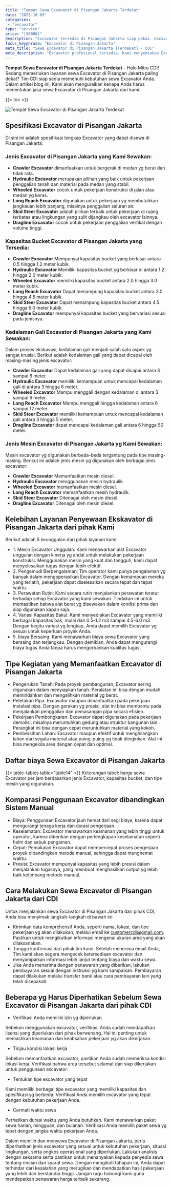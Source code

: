 ```yaml
---
title: "Tempat Sewa Excavator di Pisangan Jakarta Terdekat"
date: "2023-10-05"
categories:
 - "excavator"
type: "service"
price: "[50000]"
description: "Excavator tersedia di Pisangan Jakarta siap pakai. Excavator unggulan untuk proyek konstruksi yang membutuhkan solusi tepat guna dengan performa maksimal. Hubungi kami segera."
focus_keyphrase: "Excavator di Pisangan Jakarta"
meta_title: "Sewa Excavator di Pisangan Jakarta [Terdekat] - CDI"
meta_description: "Excavator profesional tersedia. Kami menyediakan Excavator berkualitas untuk mendukung produktivitas. Penawaran spesial minggu ini tersedia."
---
```


**Tempat Sewa Excavator di Pisangan Jakarta Terdekat** – Halo Mitra CDI! Sedang memerlukan layanan sewa Excavator di Pisangan Jakarta paling dekat? Tim CDI siap sedia memenuhi kebutuhan sewa Excavator Anda. Dalam artikel blog ini, Kami akan menguraikan kenapa Anda harus menentukan jasa sewa Excavator di Pisangan Jakarta dari kami.

{{< toc >}}

![Tempat Sewa Excavator di Pisangan Jakarta Terdekat](/images/excavator/excavator-18.jpg)

## Spesifikasi Excavator di Pisangan Jakarta

Di sini ini adalah spesifikasi lengkap Excavator yang dapat disewa di Pisangan Jakarta:

### Jenis Excavator di Pisangan Jakarta yang Kami Sewakan:

*   **Crawler Excavator** dimanfaatkan untuk bergerak di medan yg berat dan tidak rata.
*   **Hydraulic Excavator** merupakan pilihan yang baik untuk pekerjaan penggalian tanah dan material pada medan yang stabil.
*   **Wheeled Excavator** cocok untuk pekerjaan konstruksi di jalan atau medan yg keras.
*   **Long Reach Excavator** digunakan untuk pekerjaan yg membutuhkan jangkauan lebih panjang, misalnya penggalian saluran air.
*   **Skid Steer Excavator** adalah pilihan terbaik untuk pekerjaan di ruang terbatas atau lingkungan yang sulit dijangkau oleh excavator lainnya.
*   **Dragline Excavator** cocok untuk pekerjaan penggalian vertikal dengan volume tinggi.

### Kapasitas Bucket Excavator di Pisangan Jakarta yang Tersedia:

*   **Crawler Excavator** Mempunyai kapasitas bucket yang berkisar antara 0.5 hingga 1.2 meter kubik.
*   **Hydraulic Excavator** Memiliki kapasitas bucket yg berkisar di antara 1.2 hingga 2.0 meter kubik.
*   **Wheeled Excavator** memiliki kapasitas bucket antara 2.0 hingga 3.0 meter kubik.
*   **Long Reach Excavator** Dapat menampung kapasitas bucket antara 3.0 hingga 4.5 meter kubik.
*   **Skid Steer Excavator** Dapat menampung kapasitas bucket antara 4.5 hingga 6.0 meter kubik.
*   **Dragline Excavator** mempunyai kapasitas bucket yang bervariasi sesuai pada jenisnya.

### Kedalaman Gali Excavator di Pisangan Jakarta yang Kami Sewakan:

Dalam proses ekskavasi, kedalaman gali menjadi salah satu aspek yg sangat krusial. Berikut adalah kedalaman gali yang dapat dicapai oleh masing-masing jenis excavator:

*   **Crawler Excavator** Dapat kedalaman gali yang dapat dicapai antara 3 sampai 6 meter.
*   **Hydraulic Excavator** memiliki kemampuan untuk mencapai kedalaman gali di antara 3 hingga 6 meter.
*   **Wheeled Excavator** Mampu menggali dengan kedalaman di antara 3 sampai 6 meter.
*   **Long Reach Excavator** Mampu menggali hingga kedalaman antara 6 sampai 12 meter.
*   **Skid Steer Excavator** memiliki kemampuan untuk mencapai kedalaman gali antara 3 hingga 5 meter.
*   **Dragline Excavator** dapat mencapai kedalaman gali antara 6 hingga 50 meter.

### Jenis Mesin Excavator di Pisangan Jakarta yg Kami Sewakan:

Mesin excavator yg digunakan berbeda-beda tergantung pada tipe masing-masing. Berikut ini adalah jenis mesin yg digunakan oleh berbagai jenis excavator:

*   **Crawler Excavator** Memanfaatkan mesin diesel.
*   **Hydraulic Excavator** menggunakan mesin hydraulik.
*   **Wheeled Excavator** memanfaatkan mesin diesel.
*   **Long Reach Excavator** memanfaatkan mesin hydraulik.
*   **Skid Steer Excavator** Ditenagai oleh mesin diesel.
*   **Dragline Excavator** Ditenagai oleh mesin diesel.

## Kelebihan Layanan Penyewaan Ekskavator di Pisangan Jakarta dari pihak Kami

Berikut adalah 5 keunggulan dari pihak layanan kami:

*   1\. Mesin Excavator Unggulan: Kami menawarkan alat Excavator unggulan dengan kinerja yg andal untuk melakukan pekerjaan konstruksi. Menggunakan mesin yang kuat dan tangguh, kami dapat menyelesaikan tugas dengan lebih efektif.
*   2\. Pengemudi Berpengalaman: Tim operator kami punya pengalaman yg banyak dalam mengoperasikan Excavator. Dengan kemampuan mereka yang terlatih, pekerjaan dapat diselesaikan secara tepat dan tepat waktu.
*   3\. Perawatan Rutin: Kami secara rutin menjalankan perawatan teratur terhadap setiap Excavator yang kami sewakan. Tindakan ini untuk memastikan bahwa alat berat yg disewakan dalam kondisi prima dan siap digunakan kapan saja.
*   4\. Variasi Kapasitas Bakul: Kami menyediakan Excavator yang memiliki berbagai kapasitas bak, mulai dari 0.5-1.2 m3 sampai 4.5-6.0 m3. Dengan begitu variasi yg lengkap, Anda dapat memilih Excavator yg sesuai untuk keperluan proyek Anda.
*   5\. biaya Bersaing: Kami menawarkan biaya sewa Excavator yang bersaing dan terjangkau. Dengan demikian, Anda dapat mengurangi biaya tugas Anda tanpa harus mengorbankan kualitas tugas.

## Tipe Kegiatan yang Memanfaatkan Excavator di Pisangan Jakarta

*   Pengerukan Tanah: Pada proyek pembangunan, Excavator sering digunakan dalam menyiapkan tanah. Peralatan ini bisa dengan mudah memindahkan dan mengalihkan material yg berat.
*   Peletakan Pipa: Excavator maupun dimanfaatkan pada pekerjaan instalasi pipa. Dengan gerakan yg presisi, alat ini bisa membantu pada menjalankan penggalian dan pemasangan pipa secara efisien.
*   Pekerjaan Pembongkaran: Excavator dapat digunakan pada pekerjaan demolisi, misalnya meruntuhkan gedung atau struktur bangunan lain. Perangkat ini bisa dengan cepat meruntuhkan material yang kokoh.
*   Pembersihan Lahan: Excavator maupun efektif untuk menghilangkan lahan dari segala material atau puing-puing yg tidak diinginkan. Alat ini bisa mengelola area dengan cepat dan optimal.

## Daftar biaya Sewa Excavator di Pisangan Jakarta

{{< table-tables table="table14" >}} Keterangan tabel: harga sewa Excavator per jam berdasarkan jenis Excavator, kapasitas bucket, dan tipe mesin yang digunakan. 

## Komparasi Penggunaan Excavator dibandingkan Sistem Manual

*   Biaya: Penggunaan Excavator jauh hemat dari segi biaya, karena dapat mengurangi tenaga kerja dan durasi pengerjaan.
*   Keselamatan: Excavator menawarkan keamanan yang lebih tinggi untuk operator, karena diberikan dengan perlengkapan keselamatan seperti helm dan sabuk pengaman.
*   Cepat: Pemakaian Excavator dapat mempercepat proses pengerjaan proyek dibandingkan metode manual, sehingga dapat menghemat waktu.
*   Presisi: Excavator mempunyai kapasitas yang lebih presisi dalam menjalankan tugasnya, yang membuat menghasilkan output yg lebih baik ketimbang metode manual.

## Cara Melakukan Sewa Excavator di Pisangan Jakarta dari CDI

Untuk menjalankan sewa Excavator di Pisangan Jakarta dari pihak CDI, Anda bisa menyimak langkah-langkah di bawah ini:

*   Kirimkan data komprehensif Anda, seperti nama, lokasi, dan tipe pekerjaan yg akan dilakukan, melalui email ke customercdi@gmail.com. Pastikan untuk mengikutkan informasi mengenai ukuran area yang akan dilaksanakan.
*   Tunggu konfirmasi dari pihak tim kami. Setelah menerima email Anda, Tim kami akan segera mengecek ketersediaan excavator dan menyampaikan informasi lebih lanjut tentang biaya dan waktu sewa.
*   Jika Anda menerima dengan penawaran yang diberikan, lakukan pembayaran sesuai dengan instruksi yg kami sampaikan. Pembayaran dapat dilakukan melalui transfer bank atau cara pembayaran lain yang telah disepakati.

## Beberapa yg Harus Diperhatikan Sebelum Sewa Excavator di Pisangan Jakarta dari pihak CDI

*   Verifikasi Anda memiliki izin yg diperlukan

Sebelum menggunakan excavator, verifikasi Anda sudah mendapatkan lisensi yang diperlukan dari pihak berwenang. Hal ini penting untuk memastikan keamanan dan keabsahan pekerjaan yg akan dikerjakan.
*   Tinjau kondisi lokasi kerja

Sebelum memanfaatkan excavator, pastikan Anda sudah memeriksa kondisi lokasi kerja. Verifikasi bahwa area tersebut selamat dan siap dikerjakan untuk penggunaan excavator.
*   Tentukan tipe excavator yang tepat

Kami memiliki berbagai tipe excavator yang memiliki kapasitas dan spesifikasi yg berbeda. Verifikasi Anda memilih excavator yang tepat dengan kebutuhan pekerjaan Anda.
*   Cermati waktu sewa

Perhatikan durasi waktu yang Anda butuhkan. Kami menawarkan paket sewa harian, mingguan, dan bulanan. Verifikasi Anda memilih paket sewa yg tepat dengan jangka waktu pekerjaan Anda.

Dalam memilih dan menyewa Excavator di Pisangan Jakarta, perlu diperhatikan jenis excavator yang sesuai untuk kebutuhan pekerjaan, situasi lingkungan, serta ongkos operasional yang diperlukan. Lakukan analisis dengan seksama serta pastikan untuk menanyakan kepada penyedia sewa tentang rincian dan syarat sewa. Dengan mengikuti tahapan ini, Anda dapat terhindar dari kesalahan yang merugikan dan mendapatkan hasil pekerjaan yang lebih dan berstandar tinggi. Jangan ragu hubungi kami guna mendapatkan penawaran harga terbaik sekarang.